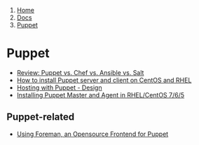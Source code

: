 <!-- -
Title: Puppet
Description: Puppet Orchestration and Configuration Management
First Published: 2013-11-27
Last Updated: 2014-10-18
- -->

<ol class="breadcrumb" itemprop="breadcrumb">
	<li><a href="/">Home</a></li>
	<li><a href="/docs/">Docs</a></li>
	<li><a href="/docs/puppet.html">Puppet</a></li>
</ol>

Puppet
======

*   [Review: Puppet vs. Chef vs. Ansible vs. Salt](http://www.infoworld.com/d/data-center/review-puppet-vs-chef-vs-ansible-vs-salt-231308)
*   [How to install Puppet server and client on CentOS and RHEL](http://xmodulo.com/2014/08/install-puppet-server-client-centos-rhel.html)
*   [Hosting with Puppet - Design](http://sysphere.org/~anrxc/j/archives/2013/06/24/hosting_with_puppet_-_design/index.html)
*   [Installing Puppet Master and Agent in RHEL/CentOS 7/6/5](http://www.tecmint.com/install-puppet-in-centos/)

Puppet-related
--------------

*   [Using Foreman, an Opensource Frontend for Puppet](http://techarena51.com/index.php/using-foreman-opensource-frontend-puppet/)
